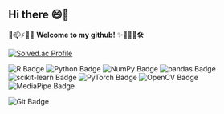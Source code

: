 ## Hi there 😄👋

💬📫⚡🚀🔬 **Welcome to my github!** ✨🔭🌱👯🛠️

[![Solved.ac Profile](http://mazassumnida.wtf/api/generate_badge?boj=cikciki98)](https://solved.ac/cikciki98)
<!-- ![Top Langs](https://github-readme-stats.vercel.app/api/top-langs/?username=StatJuno&layout=compact&theme=radical) -->

![R Badge](https://img.shields.io/badge/R-276DC3?logo=r&logoColor=fff&style=for-the-badge) 
![Python Badge](https://img.shields.io/badge/Python-3776AB?logo=python&logoColor=fff&style=for-the-badge) 
![NumPy Badge](https://img.shields.io/badge/NumPy-013243?logo=numpy&logoColor=fff&style=for-the-badge) 
![pandas Badge](https://img.shields.io/badge/pandas-150458?logo=pandas&logoColor=fff&style=for-the-badge) 
![scikit-learn Badge](https://img.shields.io/badge/scikit--learn-F7931E?logo=scikitlearn&logoColor=fff&style=for-the-badge) 
![PyTorch Badge](https://img.shields.io/badge/PyTorch-EE4C2C?logo=pytorch&logoColor=fff&style=for-the-badge) 
![OpenCV Badge](https://img.shields.io/badge/OpenCV-5C3EE8?logo=opencv&logoColor=fff&style=for-the-badge) 
![MediaPipe Badge](https://img.shields.io/badge/MediaPipe-0097A7?logo=mediapipe&logoColor=fff&style=for-the-badge) 
<!-- ![TensorFlow Badge](https://img.shields.io/badge/TensorFlow-FF6F00?logo=tensorflow&logoColor=fff&style=for-the-badge) --> 
<!-- ![Streamlit Badge](https://img.shields.io/badge/Streamlit-FF4B4B?logo=streamlit&logoColor=fff&style=for-the-badge) --> 
<!-- ![Docker Badge](https://img.shields.io/badge/Docker-2496ED?logo=docker&logoColor=fff&style=for-the-badge) --> 
![Git Badge](https://img.shields.io/badge/Git-F05032?logo=git&logoColor=fff&style=for-the-badge) 
<!-- ![GitHub Badge](https://img.shields.io/badge/GitHub-181717?logo=github&logoColor=fff&style=for-the-badge) --> 
<!-- ![Salesforce Badge](https://img.shields.io/badge/Salesforce-00A1E0?logo=salesforce&logoColor=fff&style=for-the-badge) --> 
<!-- ![MySQL Badge](https://img.shields.io/badge/MySQL-4479A1?logo=mysql&logoColor=fff&style=for-the-badge) --> 
<!-- ![CSS Badge](https://img.shields.io/badge/CSS-639?logo=css&logoColor=fff&style=for-the-badge) -->
